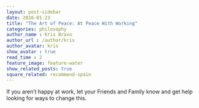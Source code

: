 ```yaml
---
layout: post-sidebar
date: 2016-01-23
title: "The Art of Peace: At Peace With Working"
categories: philosophy
author_name : Kris Bravo
author_url : /author/kris
author_avatar: kris
show_avatar : true
read_time : 2
feature_image: feature-water
show_related_posts: true
square_related: recommend-spain
---
```


If you aren’t happy at work, let your Friends and Family know and get help looking for ways to change this.
